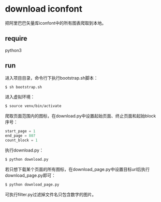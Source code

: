 # download iconfont
把阿里巴巴矢量库iconfont中的所有图表爬取到本地。
## require
python3
## run
进入项目目录，命令行下执行bootstrap.sh脚本：
```sh
$ sh bootstrap.sh
```
进入虚拟环境：
```sh
$ source venv/bin/activate
```
爬取页面范围内的图标，在download.py中设置起始页面、终止页面和起始block序号：
```python
start_page = 1
end_page = 807
count_block = 1
```
执行download.py：
```sh
$ python download.py
```
若只想下载某个页面的所有图标，在download_page.py中设置目标url后执行download_page.py即可：
```sh
$ python download_page.py
```
可执行filter.py过滤掉文件名只包含数字的图片。